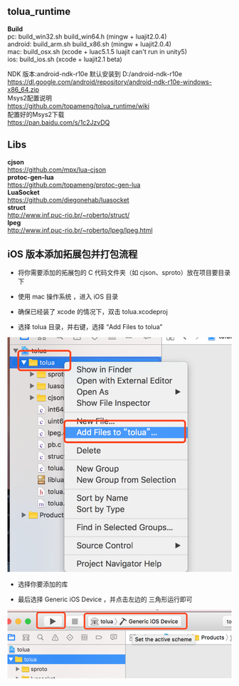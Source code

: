 ## tolua_runtime
**Build**<br>
pc: build_win32.sh build_win64.h  (mingw + luajit2.0.4) <br>
android: build_arm.sh build_x86.sh (mingw + luajit2.0.4) <br>
mac: build_osx.sh (xcode + luac5.1.5 luajit can't run in unity5) <br>
ios: build_ios.sh (xcode + luajit2.1 beta) <br>

NDK 版本:android-ndk-r10e 默认安装到 D:/android-ndk-r10e<br>
https://dl.google.com/android/repository/android-ndk-r10e-windows-x86_64.zip<br>
Msys2配置说明<br>
https://github.com/topameng/tolua_runtime/wiki<br>
配置好的Msys2下载<br>
https://pan.baidu.com/s/1c2JzvDQ<br>

## Libs
**cjson**<br>
https://github.com/mpx/lua-cjson<br>
**protoc-gen-lua**<br>
https://github.com/topameng/protoc-gen-lua<br>
**LuaSocket** <br>
https://github.com/diegonehab/luasocket<br>
**struct**<br>
http://www.inf.puc-rio.br/~roberto/struct/<br>
**lpeg**<br>
http://www.inf.puc-rio.br/~roberto/lpeg/lpeg.html



## iOS 版本添加拓展包并打包流程

- 将你需要添加的拓展包的 C 代码文件夹（如 cjson、sproto）放在项目要目录下

- 使用 mac 操作系统 ，进入 iOS 目录

- 确保已经装了 xcode 的情况下，双击 tolua.xcodeproj

- 选择 tolua 目录，并右键，选择 “Add Files to tolua”

![pic](./images/pic1.png)

- 选择你要添加的库

- 最后选择 Generic iOS Device ，并点击左边的 三角形运行即可

![pic](./images/pic2.png)

